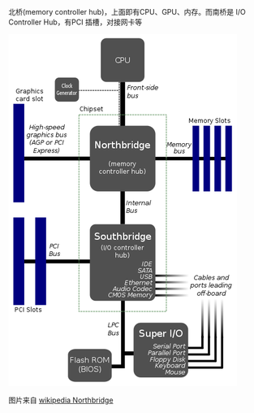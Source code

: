 北桥(memory controller hub)，上面即有CPU、GPU、内存。而南桥是 I/O Controller Hub，有PCI 插槽，对接网卡等

![](imgs/motherboard_diagram.png)

图片来自 [wikipedia Northbridge](https://en.wikipedia.org/wiki/Northbridge_(computing))
